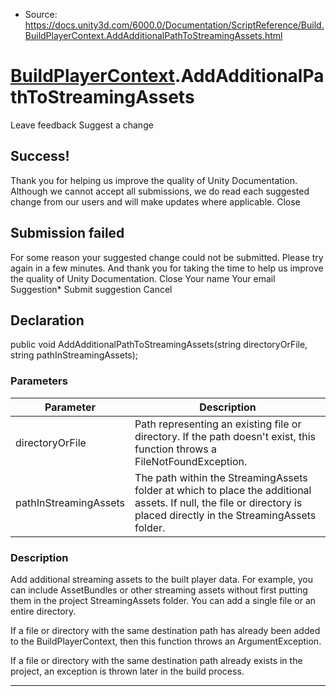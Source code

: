 * Source: https://docs.unity3d.com/6000.0/Documentation/ScriptReference/Build.BuildPlayerContext.AddAdditionalPathToStreamingAssets.html

#  [BuildPlayerContext](https://docs.unity3d.com/6000.0/Documentation/ScriptReference/Build.BuildPlayerContext.html).AddAdditionalPathToStreamingAssets
Leave feedback
Suggest a change
## Success!
Thank you for helping us improve the quality of Unity Documentation. Although we cannot accept all submissions, we do read each suggested change from our users and will make updates where applicable.
Close
## Submission failed
For some reason your suggested change could not be submitted. Please <a>try again</a> in a few minutes. And thank you for taking the time to help us improve the quality of Unity Documentation.
Close
Your name Your email Suggestion* Submit suggestion
Cancel
## Declaration
public void AddAdditionalPathToStreamingAssets(string directoryOrFile, string pathInStreamingAssets); 
### Parameters
Parameter | Description  
---|---  
directoryOrFile | Path representing an existing file or directory. If the path doesn't exist, this function throws a FileNotFoundException.  
pathInStreamingAssets | The path within the StreamingAssets folder at which to place the additional assets. If null, the file or directory is placed directly in the StreamingAssets folder.  
### Description
Add additional streaming assets to the built player data. For example, you can include AssetBundles or other streaming assets without first putting them in the project StreamingAssets folder.
You can add a single file or an entire directory.  
  
If a file or directory with the same destination path has already been added to the BuildPlayerContext, then this function throws an ArgumentException.  
  
If a file or directory with the same destination path already exists in the project, an exception is thrown later in the build process.
* * *
